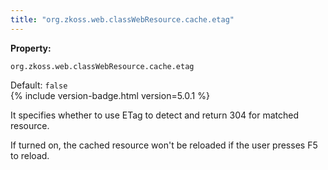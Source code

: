 ```yaml
---
title: "org.zkoss.web.classWebResource.cache.etag"
---
```


**Property:**

`org.zkoss.web.classWebResource.cache.etag`

Default: `false`  
{% include version-badge.html version=5.0.1 %}

It specifies whether to use ETag to detect and return 304 for matched
resource.

If turned on, the cached resource won't be reloaded if the user presses
F5 to reload.
